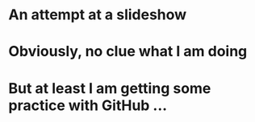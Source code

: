 # An attempt at a slideshow

# Obviously, no clue what I am doing

# But at least I am getting some practice with GitHub ...
